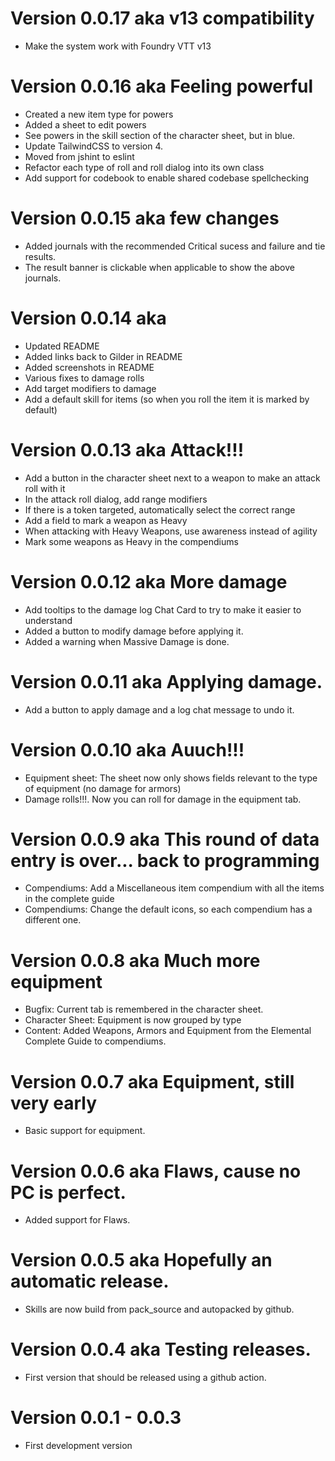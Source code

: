 # Version 0.0.17 aka v13 compatibility
* Make the system work with Foundry VTT v13

# Version 0.0.16 aka Feeling powerful
* Created a new item type for powers
* Added a sheet to edit powers
* See powers in the skill section of the character sheet, but in blue.
* Update TailwindCSS to version 4.
* Moved from jshint to eslint
* Refactor each type of roll and roll dialog into its own class
* Add support for codebook to enable shared codebase spellchecking


# Version 0.0.15 aka few changes
* Added journals with the recommended Critical sucess and failure and tie results.
* The result banner is clickable when applicable to show the above journals.

# Version 0.0.14 aka
* Updated README
* Added links back to Gilder in README
* Added screenshots in README
* Various fixes to damage rolls
* Add target modifiers to damage
* Add a default skill for items (so when you roll the item it is marked by default)

# Version 0.0.13 aka Attack!!!
* Add a button in the character sheet next to a weapon to make an attack roll with it
* In the attack roll dialog, add range modifiers
* If there is a token targeted, automatically select the correct range
* Add a field to mark a weapon as Heavy
* When attacking with Heavy Weapons, use awareness instead of agility
* Mark some weapons as Heavy in the compendiums

# Version 0.0.12 aka More damage
* Add tooltips to the damage log Chat Card to try to make it easier to understand
* Added a button to modify damage before applying it.
* Added a warning when Massive Damage is done.

# Version 0.0.11 aka Applying damage.
* Add a button to apply damage and a log chat message to undo it.

# Version 0.0.10 aka Auuch!!!
* Equipment sheet: The sheet now only shows fields relevant to the type of equipment (no damage for armors)
* Damage rolls!!!. Now you can roll for damage in the equipment tab.

# Version 0.0.9 aka This round of data entry is over... back to programming
* Compendiums: Add a Miscellaneous item compendium with all the items in the complete guide
* Compendiums: Change the default icons, so each compendium has a different one.

# Version 0.0.8 aka Much more equipment
* Bugfix: Current tab is remembered in the character sheet.
* Character Sheet: Equipment is now grouped by type
* Content: Added Weapons, Armors and Equipment from the Elemental Complete Guide to compendiums.

# Version 0.0.7 aka Equipment, still very early
* Basic support for equipment.

# Version 0.0.6 aka Flaws, cause no PC is perfect.
* Added support for Flaws.

# Version 0.0.5 aka Hopefully an automatic release.
* Skills are now build from pack_source and autopacked by github.

# Version 0.0.4 aka Testing releases.
* First version that should be released using a github action.

# Version 0.0.1 - 0.0.3
* First development version